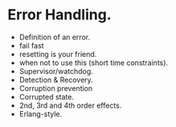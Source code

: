 

Error Handling.
===============
- Definition of an error.
- fail fast
- resetting is your friend.
- when not to use this (short time constraints).
- Supervisor/watchdog.
- Detection & Recovery.
- Corruption prevention
- Corrupted state.
- 2nd, 3rd and 4th order effects.
- Erlang-style.

